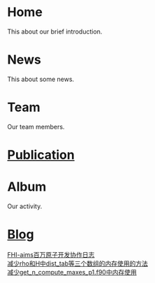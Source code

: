 # Home
This about our brief introduction.

# News
This about some news.

# Team
Our team members.

# [Publication](https://quantumict.github.io/QuantumICT/Publication/)

# Album
Our activity.

# [Blog](https://quantumict.github.io/QuantumICT/blog/)
[FHI-aims百万原子开发协作日志](https://quantumict.github.io/QuantumICT/blog/fhi-aims_million_atoms_dev)  
[减少rho和H中dist_tab等三个数组的内存使用的方法](https://quantumict.github.io/QuantumICT/blog/reduce_the_memory_usage_of_dist_tab)  
[减少get_n_compute_maxes_p1.f90中内存使用](https://quantumict.github.io/QuantumICT/blog/reduce_get_n_compute_maxes_p1.f90_memory)

